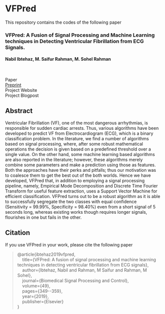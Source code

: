 # VFPred

This repository contains the codes of the following paper

### VFPred: A Fusion of Signal Processing and Machine Learning techniques in Detecting Ventricular Fibrillation from ECG Signals.
#### Nabil Ibtehaz, M. Saifur Rahman, M. Sohel Rahman

</br>

Paper</br>
[Preprint](https://arxiv.org/abs/1807.02684)</br>
Project Website</br>
Project Blogpost</br>

## Abstract
Ventricular Fibrillation (VF), one of the most dangerous arrhythmias, is responsible for sudden cardiac arrests. Thus, various algorithms have been developed to predict VF from Electrocardiogram (ECG), which is a binary classification problem. In the literature, we find a number of algorithms based on signal processing, where, after some robust mathematical operations the decision is given based on a predefined threshold over a single value. On the other hand, some machine learning based algorithms are also reported in the literature; however, these algorithms merely combine some parameters and make a prediction using those as features. Both the approaches have their perks and pitfalls; thus our motivation was to coalesce them to get the best out of the both worlds. Hence we have developed, VFPred that, in addition to employing a signal processing pipeline, namely, Empirical Mode Decomposition and Discrete Time Fourier Transform for useful feature extraction, uses a Support Vector Machine for efficient classification. VFPred turns out to be a robust algorithm as it is able to successfully segregate the two classes with equal confidence (Sensitivity = 99.99%, Specificity = 98.40%) even from a short signal of 5 seconds long, whereas existing works though requires longer signals, flourishes in one but fails in the other.


## Citation

If you use VFPred in your work, please cite the following paper
>@article{ibtehaz2019vfpred,<br>
>  &nbsp;&nbsp;&nbsp;&nbsp;title={VFPred: A fusion of signal processing and machine learning techniques in detecting ventricular fibrillation from ECG signals},<br>
>  &nbsp;&nbsp;&nbsp;&nbsp;author={Ibtehaz, Nabil and Rahman, M Saifur and Rahman, M Sohel},<br>
>  &nbsp;&nbsp;&nbsp;&nbsp;journal={Biomedical Signal Processing and Control},<br>
>  &nbsp;&nbsp;&nbsp;&nbsp;volume={49},<br>
>  &nbsp;&nbsp;&nbsp;&nbsp;pages={349--359},<br>
>  &nbsp;&nbsp;&nbsp;&nbsp;year={2019},<br>
>  &nbsp;&nbsp;&nbsp;&nbsp;publisher={Elsevier}<br>
>}<br>
